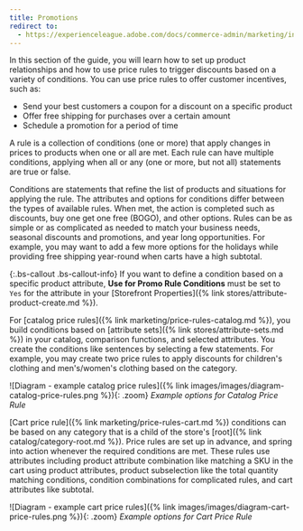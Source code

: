 ```yaml
---
title: Promotions
redirect to:
  - https://experienceleague.adobe.com/docs/commerce-admin/marketing/introduction.html#promotions
---
```


In this section of the guide, you will learn how to set up product relationships and how to use price rules to trigger discounts based on a variety of conditions. You can use price rules to offer customer incentives, such as:

- Send your best customers a coupon for a discount on a specific product
- Offer free shipping for purchases over a certain amount
- Schedule a promotion for a period of time

A rule is a collection of conditions (one or more) that apply changes in prices to products when one or all are met. Each rule can have multiple conditions, applying when all or any (one or more, but not all) statements are true or false.

Conditions are statements that refine the list of products and situations for applying the rule. The attributes and options for conditions differ between the types of available rules. When met, the action is completed such as discounts, buy one get one free (BOGO), and other options. Rules can be as simple or as complicated as needed to match your business needs, seasonal discounts and promotions, and year long opportunities. For example, you may want to add a few more options for the holidays while providing free shipping year-round when carts have a high subtotal.

{:.bs-callout .bs-callout-info}
If you want to define a condition based on a specific product attribute, **Use for Promo Rule Conditions** must be set to `Yes` for the attribute in your [Storefront Properties]({% link stores/attribute-product-create.md %}).

For [catalog price rules]({% link marketing/price-rules-catalog.md %}), you build conditions based on [attribute sets]({% link stores/attribute-sets.md %}) in your catalog, comparison functions, and selected attributes. You create the conditions like sentences by selecting a few statements. For example, you may create two price rules to apply discounts for children's clothing and men's/women's clothing based on the category.

![Diagram - example catalog price rules]({% link images/images/diagram-catalog-price-rules.png %}){: .zoom}
_Example options for Catalog Price Rule_

[Cart price rule]({% link marketing/price-rules-cart.md %}) conditions can be based on any category that is a child of the store's [root]({% link catalog/category-root.md %}). Price rules are set up in advance, and spring into action whenever the required conditions are met. These rules use attributes including product attribute combination like matching a SKU in the cart using product attributes, product subselection like the total quantity matching conditions, condition combinations for complicated rules, and cart attributes like subtotal.

![Diagram - example cart price rules]({% link images/images/diagram-cart-price-rules.png %}){: .zoom}
_Example options for Cart Price Rule_
